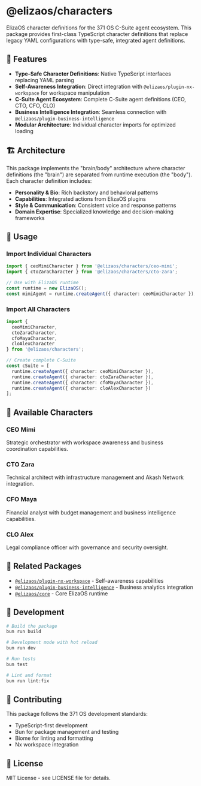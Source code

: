 # @elizaos/characters

ElizaOS character definitions for the 371 OS C-Suite agent ecosystem. This package provides first-class TypeScript character definitions that replace legacy YAML configurations with type-safe, integrated agent definitions.

## 🚀 Features

- **Type-Safe Character Definitions**: Native TypeScript interfaces replacing YAML parsing
- **Self-Awareness Integration**: Direct integration with `@elizaos/plugin-nx-workspace` for workspace manipulation
- **C-Suite Agent Ecosystem**: Complete C-Suite agent definitions (CEO, CTO, CFO, CLO)
- **Business Intelligence Integration**: Seamless connection with `@elizaos/plugin-business-intelligence`
- **Modular Architecture**: Individual character imports for optimized loading

## 🏗️ Architecture

This package implements the "brain/body" architecture where character definitions (the "brain") are separated from runtime execution (the "body"). Each character definition includes:

- **Personality & Bio**: Rich backstory and behavioral patterns
- **Capabilities**: Integrated actions from ElizaOS plugins
- **Style & Communication**: Consistent voice and response patterns
- **Domain Expertise**: Specialized knowledge and decision-making frameworks

## 📖 Usage

### Import Individual Characters

```typescript
import { ceoMimiCharacter } from '@elizaos/characters/ceo-mimi';
import { ctoZaraCharacter } from '@elizaos/characters/cto-zara';

// Use with ElizaOS runtime
const runtime = new ElizaOS();
const mimiAgent = runtime.createAgent({ character: ceoMimiCharacter });
```

### Import All Characters

```typescript
import { 
  ceoMimiCharacter,
  ctoZaraCharacter,
  cfoMayaCharacter,
  cloAlexCharacter 
} from '@elizaos/characters';

// Create complete C-Suite
const cSuite = [
  runtime.createAgent({ character: ceoMimiCharacter }),
  runtime.createAgent({ character: ctoZaraCharacter }),
  runtime.createAgent({ character: cfoMayaCharacter }),
  runtime.createAgent({ character: cloAlexCharacter })
];
```

## 🤖 Available Characters

### CEO Mimi
Strategic orchestrator with workspace awareness and business coordination capabilities.

### CTO Zara  
Technical architect with infrastructure management and Akash Network integration.

### CFO Maya
Financial analyst with budget management and business intelligence capabilities.

### CLO Alex
Legal compliance officer with governance and security oversight.

## 🔗 Related Packages

- [`@elizaos/plugin-nx-workspace`](../elizaos-plugins/nx-workspace/) - Self-awareness capabilities
- [`@elizaos/plugin-business-intelligence`](../business-intelligence/) - Business analytics integration
- [`@elizaos/core`](https://www.npmjs.com/package/@elizaos/core) - Core ElizaOS runtime

## 🔧 Development

```bash
# Build the package
bun run build

# Development mode with hot reload
bun run dev

# Run tests
bun test

# Lint and format
bun run lint:fix
```

## 📝 Contributing

This package follows the 371 OS development standards:
- TypeScript-first development
- Bun for package management and testing
- Biome for linting and formatting
- Nx workspace integration

## 📄 License

MIT License - see LICENSE file for details.